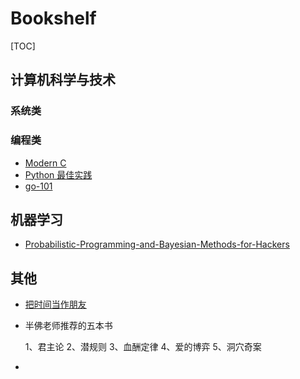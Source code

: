 # Bookshelf

[TOC]

## 计算机科学与技术

### 系统类



### 编程类

* [Modern C](https://modernc.gforge.inria.fr/)
* [Python 最佳实践](https://docs.python-guide.org/)
* [go-101](https://github.com/go101/go101) 

## 机器学习

* [Probabilistic-Programming-and-Bayesian-Methods-for-Hackers](https://github.com/CamDavidsonPilon/Probabilistic-Programming-and-Bayesian-Methods-for-Hackers) 

## 其他

* [把时间当作朋友](https://book.douban.com/subject/3609132/)

* 半佛老师推荐的五本书

  1、君主论 2、潜规则 3、血酬定律 4、爱的博弈 5、洞穴奇案 

* 

